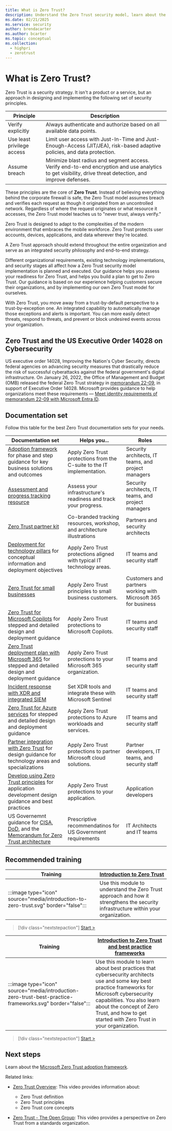 ```yaml
---
title: What is Zero Trust?
description: Understand the Zero Trust security model, learn about the principles, and apply the Zero Trust architecture using Microsoft 365 and Microsoft Azure services.  
ms.date: 02/21/2025
ms.service: security
author: brendacarter
ms.author: bcarter
ms.topic: conceptual
ms.collection: 
  - highpri
  - zerotrust
---
```


# What is Zero Trust?

Zero Trust is a security strategy. It isn't a product or a service, but an approach in designing and implementing the following set of security principles.

|Principle|Description|
|---|---|
|Verify explicitly|Always authenticate and authorize based on all available data points.|
|Use least privilege access|Limit user access with Just-In-Time and Just-Enough-Access (JIT/JEA), risk-based adaptive policies, and data protection.|
|Assume breach|Minimize blast radius and segment access. Verify end-to-end encryption and use analytics to get visibility, drive threat detection, and improve defenses.|

These principles are the core of **Zero Trust**. Instead of believing everything behind the corporate firewall is safe, the Zero Trust model assumes breach and verifies each request as though it originated from an uncontrolled network. Regardless of where the request originates or what resource it accesses, the Zero Trust model teaches us to "never trust, always verify."

Zero Trust is designed to adapt to the complexities of the modern environment that embraces the mobile workforce. Zero Trust protects user accounts, devices, applications, and data wherever they're located.

A Zero Trust approach should extend throughout the entire organization and serve as an integrated security philosophy and end-to-end strategy.

Different organizational requirements, existing technology implementations, and security stages all affect how a Zero Trust security model implementation is planned and executed. Our guidance helps you assess your readiness for Zero Trust, and helps you build a plan to get to Zero Trust. Our guidance is based on our experience helping customers secure their organizations, and by implementing our own Zero Trust model for ourselves.

With Zero Trust, you move away from a trust-by-default perspective to a trust-by-exception one. An integrated capability to automatically manage those exceptions and alerts is important. You can more easily detect threats, respond to threats, and prevent or block undesired events across your organization.



## Zero Trust and the US Executive Order 14028 on Cybersecurity

US executive order 14028, Improving the Nation's Cyber Security, directs federal agencies on advancing security measures that drastically reduce the risk of successful cyberattacks against the federal government's digital infrastructure. On January 26, 2022, the Office of Management and Budget (OMB) released the federal Zero Trust strategy in [memorandum 22-09](https://bidenwhitehouse.archives.gov/wp-content/uploads/2022/01/M-22-09.pdf), in support of Executive Order 14028. Microsoft provides guidance to help organizations meet these requirements — [Meet identity requirements of memorandum 22-09 with Microsoft Entra ID](/entra/standards/memo-22-09-meet-identity-requirements).


## Documentation set

Follow this table for the best Zero Trust documentation sets for your needs.

|Documentation set|Helps you...|Roles|
|---|---|---|
|[Adoption framework](adopt/zero-trust-adoption-overview.md) for phase and step guidance for key business solutions and outcomes|Apply Zero Trust protections from the C-suite to the IT implementation.|Security architects, IT teams, and project managers|
|[Assessment and progress tracking resource](/zero-trust-assessment-progress-tracking-resources) |Assess your infrastructure's readiness and track your progress. |Security architects, IT teams, and project managers|
|[Zero Trust partner kit](/zero-trust-partner-kit) |Co-branded tracking resources, workshop, and architecture illustrations |Partners and security architects |
|[Deployment for technology pillars](deploy/overview.md) for conceptual information and deployment objectives|Apply Zero Trust protections aligned with typical IT technology areas.|IT teams and security staff|
|[Zero Trust for small businesses](guidance-smb-partner.md)|Apply Zero Trust principles to small business customers.|Customers and partners working with Microsoft 365 for business|
|[Zero Trust for Microsoft Copilots](copilots/apply-zero-trust-copilots-overview.md) for stepped and detailed design and deployment guidance|Apply Zero Trust protections to Microsoft Copilots.|IT teams and security staff|
|[Zero Trust deployment plan with Microsoft 365](/microsoft-365/security/microsoft-365-zero-trust?bc=%2fsecurity%2fzero-trust%2fbreadcrumb%2ftoc.json&toc=%2fsecurity%2fzero-trust%2ftoc.json) for stepped and detailed design and deployment guidance|Apply Zero Trust protections to your Microsoft 365 organization.|IT teams and security staff|
|[Incident response with XDR and integrated SIEM](siem-xdr-overview.md)|Set XDR tools and integrate these with Microsoft Sentinel|IT teams and security staff|
|[Zero Trust for Azure services](azure-infrastructure-overview.md) for stepped and detailed design and deployment guidance|Apply Zero Trust protections to Azure workloads and services.|IT teams and security staff|
|[Partner integration with Zero Trust](integrate/overview.md) for design guidance for technology areas and specializations|Apply Zero Trust protections to partner Microsoft cloud solutions.|Partner developers, IT teams, and security staff|
|[Develop using Zero Trust principles](develop/overview.md) for application development design guidance and best practices|Apply Zero Trust protections to your application.|Application developers|
|US Governemnt guidance for [CISA](/security/zero-trust/cisa-zero-trust-maturity-model-intro), [DoD](/security/zero-trust/dod-zero-trust-strategy-intro), and the [Memorandum for Zero Trust architecture](/entra/standards/memo-22-09-meet-identity-requirements) |Prescriptive recommendatinos for US Government requirements |IT Architects and IT teams|


## Recommended training

|Training|[Introduction to Zero Trust](/training/modules/zero-trust-introduction)|
|---|---|
|:::image type="icon" source="media/introduction-to-zero-trust.svg" border="false":::|Use this module to understand the Zero Trust approach and how it strengthens the security infrastructure within your organization.|

> [!div class="nextstepaction"]
> [Start >](/training/modules/zero-trust-introduction)

|Training|[Introduction to Zero Trust and best practice frameworks](/training/modules/introduction-zero-trust-best-practice-frameworks/)|
|---|---|
|:::image type="icon" source="media/introduction-zero-trust-best-practice-frameworks.svg" border="false":::|Use this module to learn about best practices that cybersecurity architects use and some key best practice frameworks for Microsoft cybersecurity capabilities. You also learn about the concept of Zero Trust, and how to get started with Zero Trust in your organization.|

> [!div class="nextstepaction"]
> [Start >](/training/modules/introduction-zero-trust-best-practice-frameworks/)

## Next steps

Learn about the [Microsoft Zero Trust adoption framework](/adopt/zero-trust-adoption-overview).

<!---
### Your role

Follow this table for the best documentation sets for the roles in your organization.

|Role|Documentation set|Helps you...|
|---|---|---|
|Security architect <br/><br/> IT project manager <br/><br/> IT implementer|[Adoption framework](adopt/zero-trust-adoption-overview.md) for phase and step guidance for key business solutions and outcomes|Apply Zero Trust protections from the C-suite to the IT implementation.|
|Member of an IT or security team|[Deployment for technology pillars](deploy/overview.md) for conceptual information and deployment objectives|Apply Zero Trust protections aligned with typical IT technology areas.|
|Customer or partner for Microsoft 365 for business|[Zero Trust for small businesses](guidance-smb-partner.md)|Apply Zero Trust principles to small business customers.|
|Security architect <br/><br/> IT implementer|[Zero Trust Rapid Modernization Plan (RaMP)](zero-trust-ramp-overview.md) for project management guidance and checklists for easy wins|Quickly implement key layers of Zero Trust protection.|
|Member of an IT or security team for Microsoft 365|[Zero Trust deployment plan with Microsoft 365](/microsoft-365/security/microsoft-365-zero-trust?bc=%2fsecurity%2fzero-trust%2fbreadcrumb%2ftoc.json&toc=%2fsecurity%2fzero-trust%2ftoc.json) for stepped and detailed design and deployment guidance for Microsoft 365|Apply Zero Trust protections to your Microsoft 365 organization.|
|Member of an IT or security team for Microsoft Copilots|[Zero Trust for Microsoft Copilots](copilots/apply-zero-trust-copilots-overview.md) for stepped and detailed design and deployment guidance|Apply Zero Trust protections to Microsoft Copilots.|
|Member of an IT or security team for Azure services|[Zero Trust for Azure services](azure-infrastructure-overview.md) for stepped and detailed design and deployment guidance|Apply Zero Trust protections to Azure workloads and services.|
|Partner developer or member of an IT or security team|[Partner integration with Zero Trust](integrate/overview.md) for design guidance for technology areas and specializations|Apply Zero Trust protections to partner Microsoft cloud solutions.|
|Application developer|[Develop using Zero Trust principles](develop/overview.md) for application development design guidance and best practices|Apply Zero Trust protections to your application.|

---> 

Related links:

- [Zero Trust Overview](https://www.youtube.com/watch?v=KlEKAzMQEOw&list=PLtVMyW0H7aiOQwZSsn2d-tg2z729ce1BZ&index=13): This video provides information about:
    - Zero Trust definition
    - Zero Trust principles
    - Zero Trust core concepts


- [Zero Trust - The Open Group](https://www.youtube.com/watch?v=x0xlTVyX968&list=PLtVMyW0H7aiOQwZSsn2d-tg2z729ce1BZ&index=12): This video provides a perspective on Zero Trust from a standards organization.
